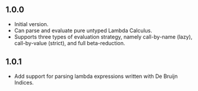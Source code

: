 ## 1.0.0

- Initial version. 
- Can parse and evaluate pure untyped Lambda Calculus.
- Supports three types of evaluation strategy, namely call-by-name (lazy), call-by-value (strict), and full beta-reduction.

## 1.0.1

- Add support for parsing lambda expressions written with De Bruijn Indices.
